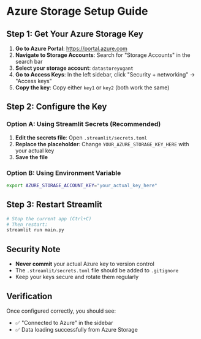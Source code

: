 # Azure Storage Setup Guide

## Step 1: Get Your Azure Storage Key

1. **Go to Azure Portal**: https://portal.azure.com
2. **Navigate to Storage Accounts**: Search for "Storage Accounts" in the search bar
3. **Select your storage account**: `datastoreyugant`
4. **Go to Access Keys**: In the left sidebar, click "Security + networking" → "Access keys"
5. **Copy the key**: Copy either `key1` or `key2` (both work the same)

## Step 2: Configure the Key

### Option A: Using Streamlit Secrets (Recommended)
1. **Edit the secrets file**: Open `.streamlit/secrets.toml`
2. **Replace the placeholder**: Change `YOUR_AZURE_STORAGE_KEY_HERE` with your actual key
3. **Save the file**

### Option B: Using Environment Variable
```bash
export AZURE_STORAGE_ACCOUNT_KEY="your_actual_key_here"
```

## Step 3: Restart Streamlit
```bash
# Stop the current app (Ctrl+C)
# Then restart:
streamlit run main.py
```

## Security Note
- **Never commit** your actual Azure key to version control
- The `.streamlit/secrets.toml` file should be added to `.gitignore`
- Keep your keys secure and rotate them regularly

## Verification
Once configured correctly, you should see:
- ✅ "Connected to Azure" in the sidebar
- ✅ Data loading successfully from Azure Storage 